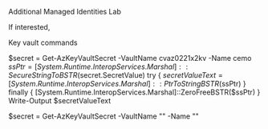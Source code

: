 Additional Managed Identities Lab


If interested, 

Key vault commands


$secret = Get-AzKeyVaultSecret -VaultName cvaz0221x2kv -Name cemo
$ssPtr = [System.Runtime.InteropServices.Marshal]::SecureStringToBSTR($secret.SecretValue)
try {
   $secretValueText = [System.Runtime.InteropServices.Marshal]::PtrToStringBSTR($ssPtr)
} finally {
   [System.Runtime.InteropServices.Marshal]::ZeroFreeBSTR($ssPtr)
}
Write-Output $secretValueText









$secret = Get-AzKeyVaultSecret -VaultName "<your-unique-keyvault-name>" -Name "<your secret name>"

